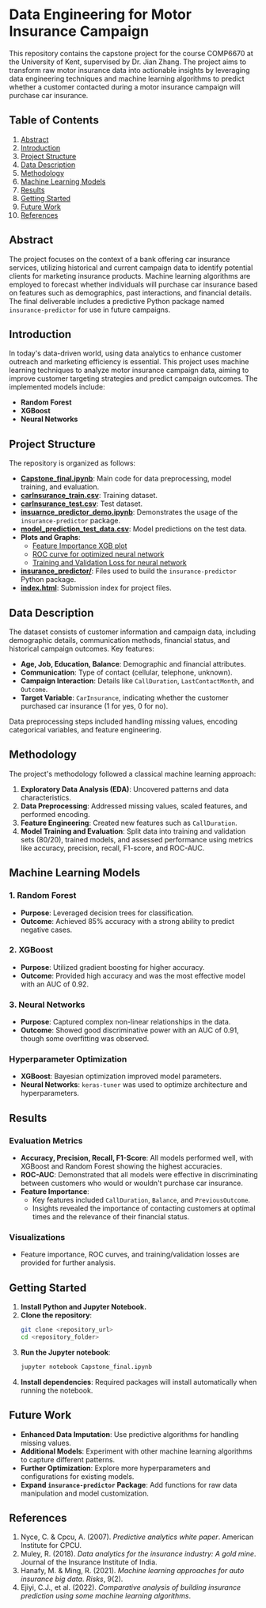 
# Data Engineering for Motor Insurance Campaign

This repository contains the capstone project for the course COMP6670 at the University of Kent, supervised by Dr. Jian Zhang. The project aims to transform raw motor insurance data into actionable insights by leveraging data engineering techniques and machine learning algorithms to predict whether a customer contacted during a motor insurance campaign will purchase car insurance.

## Table of Contents
1. [Abstract](#abstract)
2. [Introduction](#introduction)
3. [Project Structure](#project-structure)
4. [Data Description](#data-description)
5. [Methodology](#methodology)
6. [Machine Learning Models](#machine-learning-models)
7. [Results](#results)
8. [Getting Started](#getting-started)
9. [Future Work](#future-work)
10. [References](#references)

## Abstract
The project focuses on the context of a bank offering car insurance services, utilizing historical and current campaign data to identify potential clients for marketing insurance products. Machine learning algorithms are employed to forecast whether individuals will purchase car insurance based on features such as demographics, past interactions, and financial details. The final deliverable includes a predictive Python package named `insurance-predictor` for use in future campaigns.

## Introduction
In today's data-driven world, using data analytics to enhance customer outreach and marketing efficiency is essential. This project uses machine learning techniques to analyze motor insurance campaign data, aiming to improve customer targeting strategies and predict campaign outcomes. The implemented models include:
- **Random Forest**
- **XGBoost**
- **Neural Networks**

## Project Structure
The repository is organized as follows:
- **[Capstone_final.ipynb](Capstone_final.ipynb)**: Main code for data preprocessing, model training, and evaluation.
- **[carInsurance_train.csv](carInsurance_train.csv)**: Training dataset.
- **[carInsurance_test.csv](carInsurance_test.csv)**: Test dataset.
- **[insuarnce_predictor_demo.ipynb](insuarnce_predictor_demo.ipynb)**: Demonstrates the usage of the `insurance-predictor` package.
- **[model_prediction_test_data.csv](model_prediction_test_data.csv)**: Model predictions on the test data.
- **Plots and Graphs**:
  - [Feature Importance XGB plot](Feature%20Importance%20XGB%20plot.png)
  - [ROC curve for optimized neural network](ROC%20curve%20for%20optimized%20neural%20network.png)
  - [Training and Validation Loss for neural network](Training%20and%20Validation%20Loss%20for%20neural%20network.png)
- **[insurance_predictor/](insurance_predictor/)**: Files used to build the `insurance-predictor` Python package.
- **[index.html](index.html)**: Submission index for project files.

## Data Description
The dataset consists of customer information and campaign data, including demographic details, communication methods, financial status, and historical campaign outcomes. Key features:
- **Age, Job, Education, Balance**: Demographic and financial attributes.
- **Communication**: Type of contact (cellular, telephone, unknown).
- **Campaign Interaction**: Details like `CallDuration`, `LastContactMonth`, and `Outcome`.
- **Target Variable**: `CarInsurance`, indicating whether the customer purchased car insurance (1 for yes, 0 for no).

Data preprocessing steps included handling missing values, encoding categorical variables, and feature engineering.

## Methodology
The project's methodology followed a classical machine learning approach:
1. **Exploratory Data Analysis (EDA)**: Uncovered patterns and data characteristics.
2. **Data Preprocessing**: Addressed missing values, scaled features, and performed encoding.
3. **Feature Engineering**: Created new features such as `CallDuration`.
4. **Model Training and Evaluation**: Split data into training and validation sets (80/20), trained models, and assessed performance using metrics like accuracy, precision, recall, F1-score, and ROC-AUC.

## Machine Learning Models
### 1. Random Forest
   - **Purpose**: Leveraged decision trees for classification.
   - **Outcome**: Achieved 85% accuracy with a strong ability to predict negative cases.

### 2. XGBoost
   - **Purpose**: Utilized gradient boosting for higher accuracy.
   - **Outcome**: Provided high accuracy and was the most effective model with an AUC of 0.92.

### 3. Neural Networks
   - **Purpose**: Captured complex non-linear relationships in the data.
   - **Outcome**: Showed good discriminative power with an AUC of 0.91, though some overfitting was observed.

### Hyperparameter Optimization
- **XGBoost**: Bayesian optimization improved model parameters.
- **Neural Networks**: `keras-tuner` was used to optimize architecture and hyperparameters.

## Results
### Evaluation Metrics
- **Accuracy, Precision, Recall, F1-Score**: All models performed well, with XGBoost and Random Forest showing the highest accuracies.
- **ROC-AUC**: Demonstrated that all models were effective in discriminating between customers who would or wouldn't purchase car insurance.
- **Feature Importance**:
  - Key features included `CallDuration`, `Balance`, and `PreviousOutcome`.
  - Insights revealed the importance of contacting customers at optimal times and the relevance of their financial status.

### Visualizations
- Feature importance, ROC curves, and training/validation losses are provided for further analysis.

## Getting Started
1. **Install Python and Jupyter Notebook.**
2. **Clone the repository**:
   ```bash
   git clone <repository_url>
   cd <repository_folder>
   ```
3. **Run the Jupyter notebook**:
   ```bash
   jupyter notebook Capstone_final.ipynb
   ```
4. **Install dependencies**: Required packages will install automatically when running the notebook.

## Future Work
- **Enhanced Data Imputation**: Use predictive algorithms for handling missing values.
- **Additional Models**: Experiment with other machine learning algorithms to capture different patterns.
- **Further Optimization**: Explore more hyperparameters and configurations for existing models.
- **Expand `insurance-predictor` Package**: Add functions for raw data manipulation and model customization.

## References
1. Nyce, C. & Cpcu, A. (2007). *Predictive analytics white paper*. American Institute for CPCU.
2. Muley, R. (2018). *Data analytics for the insurance industry: A gold mine*. Journal of the Insurance Institute of India.
3. Hanafy, M. & Ming, R. (2021). *Machine learning approaches for auto insurance big data*. *Risks*, 9(2).
4. Ejiyi, C.J., et al. (2022). *Comparative analysis of building insurance prediction using some machine learning algorithms*.

